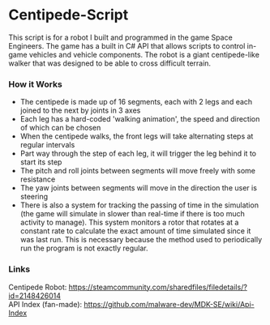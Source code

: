 # Centipede-Script

This script is for a robot I built and programmed in the game Space Engineers. The game has a built in C# API that allows scripts to control in-game vehicles and vehicle components. The robot is a giant centipede-like walker that was designed to be able to cross difficult terrain. 

### How it Works
- The centipede is made up of 16 segments, each with 2 legs and each joined to the next by joints in 3 axes
- Each leg has a hard-coded 'walking animation', the speed and direction of which can be chosen
- When the centipede walks, the front legs will take alternating steps at regular intervals
- Part way through the step of each leg, it will trigger the leg behind it to start its step
- The pitch and roll joints between segments will move freely with some resistance
- The yaw joints between segments will move in the direction the user is steering
- There is also a system for tracking the passing of time in the simulation (the game will simulate in slower than real-time if there is too much activity to manage). This system monitors a rotor that rotates at a constant rate to calculate the exact amount of time simulated since it was last run. This is necessary because the method used to periodically run the program is not exactly regular.

### Links
Centipede Robot: https://steamcommunity.com/sharedfiles/filedetails/?id=2148426014  
API Index (fan-made): https://github.com/malware-dev/MDK-SE/wiki/Api-Index
